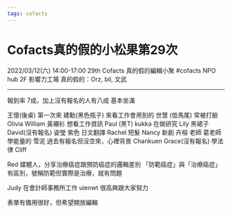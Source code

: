 ```yaml
---
tags: cofacts
---
```

Cofacts真的假的小松果第29次
====
2022/03/12(六) 14:00-17:00 
29th Cofacts 真的假的編輯小聚
#cofacts
NPO hub 2F 影響力工場
真的假的：Orz, bil, 文武



---
報到率 7成，加上沒有報名的人有八成
基本坐滿


王懷(後桌)
第一次來
建勳(黑色瓶子)
來看工作會用到的
世慧 (低馬尾) 常被打臉
Olivia
William 黃襯衫
想看工作資訊
Paul (黑T)
kukka
在做研究
Lily 黑裙子
David(沒有報名)
姿瑩 紫色
日文翻譯
Rachel 短髮
Nancy
新創
卉榕
老師
葛老師
學能量的
雪泥
過去有報名但沒空來，心裡背景
Chankuen
Grace(沒有報名)
學法律
Cliff

Red
媒體人，分享治療癌症跟預防癌症的邏輯差別
「防範癌症」與「治療癌症」有區別，號稱防範但實際是治療，就有問題

Judy
在會計師事務所工作
uienwt
很高興跟大家努力



表單有備用很好，但希望開放編輯
